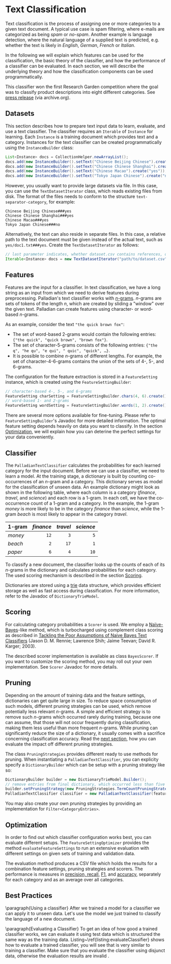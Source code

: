 Text Classification
===================

Text classification is the process of assigning one or more categories to a given text document. A typical use case is spam filtering, where e-mails are categorized as being *spam* or *no-spam*. Another example is language detection, where the natural language of a supplied text is predicted, e.g. whether the text is likely in *English*, *German*, *French* or *Italian*.

In the following we will explain which features can be used for the classification, the basic theory of the classifier, and how the performance of a classifier can be evaluated. In each section, we will describe the underlying theory and how the classification components can be used programmatically.

This classifier won the first Research Garden competition where the goal was to classify product descriptions into eight different categories. See <a href="https://web.archive.org/web/20120122045250/http://www.research-garden.de/c/document_library/get_file?uuid=e60fa8da-4f76-4e64-a692-f74d5ffcf475&amp;groupId=10137">press release</a> (via archive.org).

Datasets
--------

This section describes how to prepare text input data to learn, evaluate, and use a text classifier. The classifier requires an `Iterable` of `Instance` for learning. Each `Instance` is a training document which provides text and a category. Instances for the text classifier can be created programmatically using the `InstanceBuilder` class:

```java
List<Instance> docs = CollectionHelper.newArrayList();
docs.add(new InstanceBuilder().setText("Chinese Beijing Chinese").create("yes"));
docs.add(new InstanceBuilder().setText("Chinese Chinese Shanghai").create("yes"));
docs.add(new InstanceBuilder().setText("Chinese Macao").create("yes"));
docs.add(new InstanceBuilder().setText("Tokyo Japan Chinese").create("no"));
```

However, you usually want to provide large datasets via file. In this case, you can use the `TextDatasetIterator` class, which reads existing files from disk. The format of the files needs to conform to the structure `text-separator-category`, for example:

```
Chinese Beijing Chinese###yes
Chinese Chinese Shanghai###yes
Chinese Macao###yes
Tokyo Japan Chinese###no
```

Alternatively, the text can also reside in separate files. In this case, a relative path to the text document must be given instead of the actual text, such as `yes/doc1.txt###yes`. Create the `TextDatasetIterator` as follows:

```java
// last parameter indicates, whether dataset.csv contains references, or full text
Iterable<Instance> docs = new TextDatasetIterator("path/to/dataset.csv", "###", true);
```

Features
--------

Features are the input for a classifier. In text classification, we have a long string as an input from which we need to derive features during preprocessing. Palladian's text classifier works with <a href="http://en.wikipedia.org/wiki/N-gram">*n*-grams</a>. *n*-grams are sets of tokens of the length *n*, which are created by sliding a "window" over the given text. Palladian can create features using character- or word-based *n*-grams.

As an example, consider the text `"the quick brown fox"`: 

* The set of word-based 2-grams would contain the following entries: `{"the quick", "quick brown", "brown fox"}`. 
* The set of character-5-grams consists of the following entries: `{"the q", "he qu", "e qui", " quic", "quick", …}`.
* It is possible to combine *n*-grams of different lengths. For example, the set of character-4-6-grams contains the union of the sets of 4-, 5-, and 6-grams.

The configuration for the feature extraction is stored in a `FeatureSetting` instance, which is created using the `FeatureSettingBuilder`:

```java
// character-based 4-, 5-, and 6-grams
FeatureSetting charSetting = FeatureSettingBuilder.chars(4, 6).create();
// word-based 1- and 2-grams
FeatureSetting wordSetting = FeatureSettingBuilder.words(1, 2).create();
```

There are several more options available for fine-tuning. Please refer to `FeatureSettingBuilder`'s Javadoc for more detailed information. The optimal feature setting depends heavily on data you want to classify. In the section <a href="#optimization">Optimization</a>, we will explain how you can deterine the perfect settings for your data conveniently.

Classifier
----------

The `PalladianTextClassifier` calculates the probabilities for each learned category for the input document. Before we can use a classifier, we need to learn a model. At the training stage, a dictionary is built by counting co-occurrences of an *n*-gram and a category. This dictionary serves as model for the classification of unseen data. An example dictionary might look as shown in the following table, where each column is a category (*finance*, *travel*, and *science*) and each row is a 1-gram. In each cell, we have the co-occurrence count of a 1-gram and a category. In the example, the 1-gram *money* is more likely to be in the category *finance* than *science*, while the 1-gram *beach* is most likely to appear in the category *travel*.

| 1-gram  | *finance* | *travel* | *science* |
|---------|----------:|---------:|----------:|
| *money* |   `12`    |    `3`   |    `5`    |
| *beach* |    `2`    |   `17`   |    `1`    |
| *paper* |    `6`    |    `4`   |   `10`    |

To classify a new document, the classifier looks up the counts of each of its *n*-grams in the dictionary and calculates probabilities for each category. The used scoring mechanism is described in the section <a href="#scoring">Scoring</a>.

Dictionaries are stored using a <a href="http://en.wikipedia.org/wiki/Trie">trie</a> data structure, which provides efficient storage as well as fast access during classification. For more information, refer to the Javadoc of `DictionaryTrieModel`.

Scoring
-------
<a name="scoring"></a>

For calculating category probabilities a `Scorer` is used. We employ a <a href="http://en.wikipedia.org/wiki/Naive_Bayes_classifier">Naïve-Bayes</a>-like method, which is turbocharged using complement class scoring as described in <a href="http://people.csail.mit.edu/jrennie/papers/icml03-nb.pdf">Tackling the Poor Assumptions of Naive Bayes Text Classifiers</a> (Jason D. M. Rennie; Lawrence Shih; Jaime Teevan; David R. Karger; 2003). 

The described scorer implementation is available as class `BayesScorer`. If you want to customize the scoring method, you may roll out your own implementation. See `Scorer` Javadoc for more details.

Pruning
-------

Depending on the amount of training data and the feature settings, dictionaries can get quite large in size. To reduce space consumption of such models, different pruning strategies can be used, which remove potentially less relevant *n*-grams. A simple and efficient strategy is to remove such *n*-grams which occurred rarely during training, because one can assume, that those will not occur frequently during classification, making them less useful than more frequent *n*-grams. While pruning can significantly reduce the size of a dictionary, it usually comes with a sacrifice concerning classification accuracy. Read the <a href="#optimization">next section</a>, how you can evaluate the impact off different pruning strategies.

The class `PruningStrategies` provides different ready to use methods for pruning. When instantiating a `PalladianTextClassifier`, you can explicity specify a `DictionaryBuilder` which can be setup with a pruning strategy like so:

```java
DictionaryBuilder builder = new DictionaryTrieModel.Builder();
// remove entries from final dictionary, which occurred less than five times
builder.setPruningStrategy(new PruningStrategies.TermCountPruningStrategy(5));
PalladianTextClassifier classifier = new PalladianTextClassifier(featureSetting, builder);
```

You may also create your own pruning strategies by providing an implementation for `Filter<CategoryEntries>`.


Optimization
------------
<a name="optimization"></a>

In order to find out which classifier configuration works best, you can evaluate different setups. The `FeatureSettingOptimizer` provides the method `evaluateFeatureSettings` to run an extensive evaluation with different settings on given sets of training and validation data.

The evaluation method produces a CSV file which holds the results for a combination feature settings, pruning strategies and scorers. The performance is measures in <a href="http://en.wikipedia.org/wiki/Precision_and_recall">precision, recall</a>, <a href="http://en.wikipedia.org/wiki/F1_score">F1</a>, and <a href="http://en.wikipedia.org/wiki/Accuracy_and_precision">accuracy</a>, separately for each category and as an average over all categories.

Best Practices
--------------

\paragraph{Using a classifier}
After we trained a model for a classifier we can apply it to unseen data. Let's use the model we just trained to classify the language of a new document.


\paragraph{Evaluating a Classifier}
To get an idea of how good a trained classifier works, we can evaluate it using test data which is structured the same way as the training data. Listing~\ref{listing:evaluateClassifier} shows how to evaluate a trained classifier, you will see that is very similar to training a classifier. Make sure that you evaluate the classifier using disjunct data, otherwise the evaluation results are invalid .

